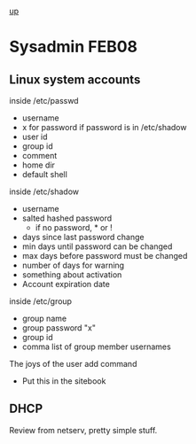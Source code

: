 [up](../index.md)

# Sysadmin FEB08

## Linux system accounts

inside /etc/passwd

- username
- x for password if password is in /etc/shadow
- user id
- group id
- comment
- home dir
- default shell

inside /etc/shadow

- username
- salted hashed password
    - if no password, * or !
- days since last password change
- min days until password can be changed
- max days before password must be changed
- number of days for warning
- something about activation
- Account expiration date

inside /etc/group

- group name
- group password "x"
- group id
- comma list of group member usernames

The joys of the user add command

- Put this in the sitebook

## DHCP

Review from netserv, pretty simple stuff.
